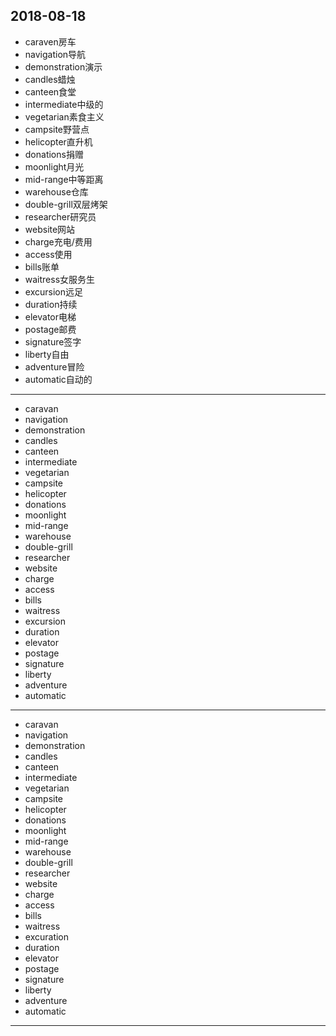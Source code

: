 2018-08-18
---
- caraven房车
- navigation导航
- demonstration演示
- candles蜡烛
- canteen食堂
- intermediate中级的
- vegetarian素食主义
- campsite野营点
- helicopter直升机
- donations捐赠
- moonlight月光
- mid-range中等距离
- warehouse仓库
- double-grill双层烤架
- researcher研究员
- website网站
- charge充电/费用
- access使用
- bills账单
- waitress女服务生
- excursion远足
- duration持续
- elevator电梯
- postage邮费
- signature签字
- liberty自由
- adventure冒险
- automatic自动的
---
- caravan 
- navigation 
- demonstration 
- candles 
- canteen 
- intermediate 
- vegetarian 
- campsite 
- helicopter 
- donations 
- moonlight 
- mid-range 
- warehouse 
- double-grill 
- researcher 
- website 
- charge 
- access 
- bills 
- waitress 
- excursion 
- duration 
- elevator 
- postage 
- signature 
- liberty 
- adventure 
- automatic 
---
- caravan 
- navigation 
- demonstration 
- candles 
- canteen 
- intermediate 
- vegetarian 
- campsite 
- helicopter 
- donations 
- moonlight 
- mid-range 
- warehouse 
- double-grill 
- researcher 
- website 
- charge 
- access 
- bills 
- waitress 
- excuration 
- duration 
- elevator 
- postage 
- signature 
- liberty 
- adventure 
- automatic 
---